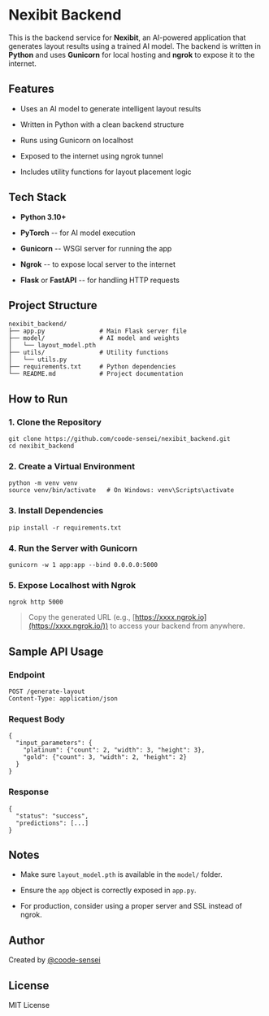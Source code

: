 Nexibit Backend
===============

This is the backend service for **Nexibit**, an AI-powered application that generates layout results using a trained AI model. The backend is written in **Python** and uses **Gunicorn** for local hosting and **ngrok** to expose it to the internet.

Features
--------

-   Uses an AI model to generate intelligent layout results

-   Written in Python with a clean backend structure

-   Runs using Gunicorn on localhost

-   Exposed to the internet using ngrok tunnel

-   Includes utility functions for layout placement logic

Tech Stack
----------

-   **Python 3.10+**

-   **PyTorch** -- for AI model execution

-   **Gunicorn** -- WSGI server for running the app

-   **Ngrok** -- to expose local server to the internet

-   **Flask** or **FastAPI** -- for handling HTTP requests

Project Structure
-----------------

```
nexibit_backend/
├── app.py               # Main Flask server file
├── model/               # AI model and weights
│   └── layout_model.pth
├── utils/               # Utility functions
│   └── utils.py
├── requirements.txt     # Python dependencies
└── README.md            # Project documentation

```

How to Run
----------

### 1\. Clone the Repository

```
git clone https://github.com/coode-sensei/nexibit_backend.git
cd nexibit_backend

```

### 2\. Create a Virtual Environment

```
python -m venv venv
source venv/bin/activate   # On Windows: venv\Scripts\activate

```

### 3\. Install Dependencies

```
pip install -r requirements.txt

```

### 4\. Run the Server with Gunicorn

```
gunicorn -w 1 app:app --bind 0.0.0.0:5000

```

### 5\. Expose Localhost with Ngrok

```
ngrok http 5000

```

> Copy the generated URL (e.g., [https://xxxx.ngrok.io](https://xxxx.ngrok.io/)) to access your backend from anywhere.

Sample API Usage
----------------

### Endpoint

```
POST /generate-layout
Content-Type: application/json

```

### Request Body

```
{
  "input_parameters": {
    "platinum": {"count": 2, "width": 3, "height": 3},
    "gold": {"count": 3, "width": 2, "height": 2}
  }
}

```

### Response

```
{
  "status": "success",
  "predictions": [...]
}

```

Notes
-----

-   Make sure `layout_model.pth` is available in the `model/` folder.

-   Ensure the `app` object is correctly exposed in `app.py`.

-   For production, consider using a proper server and SSL instead of ngrok.

Author
------

Created by [@coode-sensei](https://github.com/coode-sensei)

License
-------

MIT License
